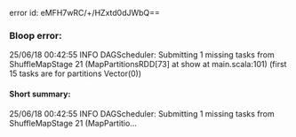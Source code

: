 error id: eMFH7wRC/+/HZxtd0dJWbQ==
### Bloop error:

25/06/18 00:42:55 INFO DAGScheduler: Submitting 1 missing tasks from ShuffleMapStage 21 (MapPartitionsRDD[73] at show at main.scala:101) (first 15 tasks are for partitions Vector(0))
#### Short summary: 

25/06/18 00:42:55 INFO DAGScheduler: Submitting 1 missing tasks from ShuffleMapStage 21 (MapPartitio...